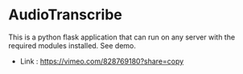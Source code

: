# AudioTranscribe
This is a python flask application that can run on any server with the required modules installed. See demo.

- Link : https://vimeo.com/828769180?share=copy
